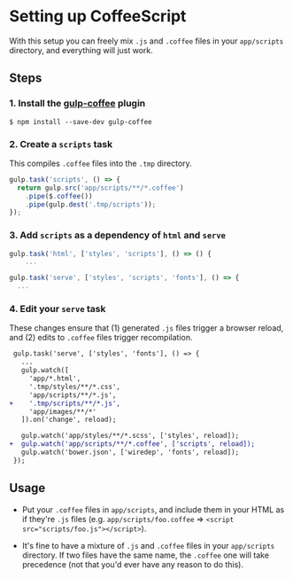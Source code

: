 # Setting up CoffeeScript

With this setup you can freely mix `.js` and `.coffee` files in your `app/scripts` directory, and everything will just work.


## Steps

### 1. Install the [gulp-coffee](https://github.com/wearefractal/gulp-coffee) plugin

```
$ npm install --save-dev gulp-coffee
```

### 2. Create a `scripts` task

This compiles `.coffee` files into the `.tmp` directory.

```js
gulp.task('scripts', () => {
  return gulp.src('app/scripts/**/*.coffee')
    .pipe($.coffee())
    .pipe(gulp.dest('.tmp/scripts'));
});
```

### 3. Add `scripts` as a dependency of `html` and `serve`

```js
gulp.task('html', ['styles', 'scripts'], () => () {
    ...
```

```js
gulp.task('serve', ['styles', 'scripts', 'fonts'], () => {
  ...
```

### 4. Edit your `serve` task

These changes ensure that (1) generated `.js` files trigger a browser reload, and (2) edits to `.coffee` files trigger recompilation.

```diff
 gulp.task('serve', ['styles', 'fonts'], () => {
   ...
   gulp.watch([
     'app/*.html',
     '.tmp/styles/**/*.css',
     'app/scripts/**/*.js',
+    '.tmp/scripts/**/*.js',
     'app/images/**/*'
   ]).on('change', reload);

   gulp.watch('app/styles/**/*.scss', ['styles', reload]);
+  gulp.watch('app/scripts/**/*.coffee', ['scripts', reload]);
   gulp.watch('bower.json', ['wiredep', 'fonts', reload]);
 });
```


## Usage

- Put your `.coffee` files in `app/scripts`, and include them in your HTML as if they're `.js` files (e.g. `app/scripts/foo.coffee` => `<script src="scripts/foo.js"></script>`).

- It's fine to have a mixture of `.js` and `.coffee` files in your `app/scripts` directory. If two files have the same name, the `.coffee` one will take precedence (not that you'd ever have any reason to do this).
